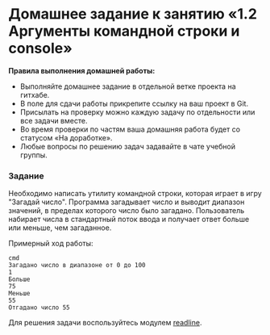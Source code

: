 # Домашнее задание к занятию «1.2 Аргументы командной строки и console»

**Правила выполнения домашней работы:** 
* Выполняйте домашнее задание в отдельной ветке проекта на гитхабе.
* В поле для сдачи работы прикрепите ссылку на ваш проект в Git.
* Присылать на проверку можно каждую задачу по отдельности или все задачи вместе. 
* Во время проверки по частям ваша домашняя работа будет со статусом «На доработке».
* Любые вопросы по решению задач задавайте в чате учебной группы.


### Задание
Необходимо написать утилиту командной строки, которая играет в игру "Загадай число".
Программа загадывает число и выводит диапазон значений, в пределах которого число было загадано.
Пользователь набирает числа в стандартный поток ввода и получает ответ больше или меньше, чем загаданное.

Примерный ход работы:
```
cmd
Загадано число в диапазоне от 0 до 100
1
Больше
75
Меньше
55
Отгадано число 55
```
Для решения задачи воспользуйтесь модулем [readline](https://nodejs.org/api/readline.html).
